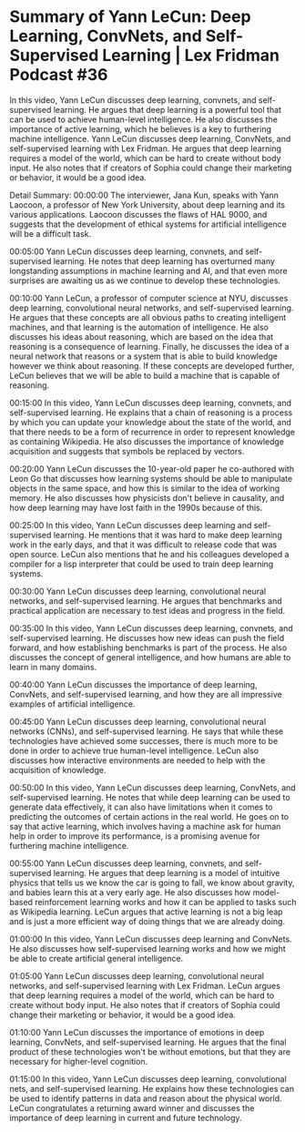 # Summary of Yann LeCun: Deep Learning, ConvNets, and Self-Supervised Learning | Lex Fridman Podcast #36

In this video, Yann LeCun discusses deep learning, convnets, and self-supervised learning. He argues that deep learning is a powerful tool that can be used to achieve human-level intelligence. He also discusses the importance of active learning, which he believes is a key to furthering machine intelligence.
Yann LeCun discusses deep learning, ConvNets, and self-supervised learning with Lex Fridman. He argues that deep learning requires a model of the world, which can be hard to create without body input. He also notes that if creators of Sophia could change their marketing or behavior, it would be a good idea.

Detail Summary: 
00:00:00
The interviewer, Jana Kun, speaks with Yann Laocoon, a professor of New York University, about deep learning and its various applications. Laocoon discusses the flaws of HAL 9000, and suggests that the development of ethical systems for artificial intelligence will be a difficult task.

00:05:00
Yann LeCun discusses deep learning, convnets, and self-supervised learning. He notes that deep learning has overturned many longstanding assumptions in machine learning and AI, and that even more surprises are awaiting us as we continue to develop these technologies.

00:10:00
Yann LeCun, a professor of computer science at NYU, discusses deep learning, convolutional neural networks, and self-supervised learning. He argues that these concepts are all obvious paths to creating intelligent machines, and that learning is the automation of intelligence. He also discusses his ideas about reasoning, which are based on the idea that reasoning is a consequence of learning. Finally, he discusses the idea of a neural network that reasons or a system that is able to build knowledge however we think about reasoning. If these concepts are developed further, LeCun believes that we will be able to build a machine that is capable of reasoning.

00:15:00
In this video, Yann LeCun discusses deep learning, convnets, and self-supervised learning. He explains that a chain of reasoning is a process by which you can update your knowledge about the state of the world, and that there needs to be a form of recurrence in order to represent knowledge as containing Wikipedia. He also discusses the importance of knowledge acquisition and suggests that symbols be replaced by vectors.

00:20:00
Yann LeCun discusses the 10-year-old paper he co-authored with Leon Go that discusses how learning systems should be able to manipulate objects in the same space, and how this is similar to the idea of working memory. He also discusses how physicists don't believe in causality, and how deep learning may have lost faith in the 1990s because of this.

00:25:00
In this video, Yann LeCun discusses deep learning and self-supervised learning. He mentions that it was hard to make deep learning work in the early days, and that it was difficult to release code that was open source. LeCun also mentions that he and his colleagues developed a compiler for a lisp interpreter that could be used to train deep learning systems.

00:30:00
Yann LeCun discusses deep learning, convolutional neural networks, and self-supervised learning. He argues that benchmarks and practical application are necessary to test ideas and progress in the field.

00:35:00
In this video, Yann LeCun discusses deep learning, convnets, and self-supervised learning. He discusses how new ideas can push the field forward, and how establishing benchmarks is part of the process. He also discusses the concept of general intelligence, and how humans are able to learn in many domains.

00:40:00
Yann LeCun discusses the importance of deep learning, ConvNets, and self-supervised learning, and how they are all impressive examples of artificial intelligence.

00:45:00
Yann LeCun discusses deep learning, convolutional neural networks (CNNs), and self-supervised learning. He says that while these technologies have achieved some successes, there is much more to be done in order to achieve true human-level intelligence. LeCun also discusses how interactive environments are needed to help with the acquisition of knowledge.

00:50:00
In this video, Yann LeCun discusses deep learning, ConvNets, and self-supervised learning. He notes that while deep learning can be used to generate data effectively, it can also have limitations when it comes to predicting the outcomes of certain actions in the real world. He goes on to say that active learning, which involves having a machine ask for human help in order to improve its performance, is a promising avenue for furthering machine intelligence.

00:55:00
Yann LeCun discusses deep learning, convnets, and self-supervised learning. He argues that deep learning is a model of intuitive physics that tells us we know the car is going to fall, we know about gravity, and babies learn this at a very early age. He also discusses how model-based reinforcement learning works and how it can be applied to tasks such as Wikipedia learning. LeCun argues that active learning is not a big leap and is just a more efficient way of doing things that we are already doing.

01:00:00
In this video, Yann LeCun discusses deep learning and ConvNets. He also discusses how self-supervised learning works and how we might be able to create artificial general intelligence.

01:05:00
Yann LeCun discusses deep learning, convolutional neural networks, and self-supervised learning with Lex Fridman. LeCun argues that deep learning requires a model of the world, which can be hard to create without body input. He also notes that if creators of Sophia could change their marketing or behavior, it would be a good idea.

01:10:00
Yann LeCun discusses the importance of emotions in deep learning, ConvNets, and self-supervised learning. He argues that the final product of these technologies won't be without emotions, but that they are necessary for higher-level cognition.

01:15:00
In this video, Yann LeCun discusses deep learning, convolutional nets, and self-supervised learning. He explains how these technologies can be used to identify patterns in data and reason about the physical world. LeCun congratulates a returning award winner and discusses the importance of deep learning in current and future technology.

